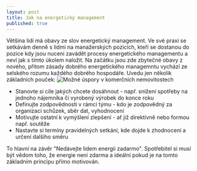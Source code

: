 ```yaml
---
layout: post
title: Jak na energetický management
published: true
---
```


Většina lidí má obavy ze slov energetický management. Ve své praxi se setkávám denně s lidmi na manažerských pozicích, kteří se dostanou do pozice kdy jsou nuceni zavádět procesy energetického managementu a neví jak s tímto úkolem naložit. Na začátku jsou zde zbytečné obavy z nového, přitom zásady dobrého energetického managemntu vychází ze selského rozumu každého dobrého hospodáře. Uvedu jen několik základních pouček:
![Možné úspory v komerčních nemovitostech](/img/mozna%20upspory.png)
- Stanovte si cíle jakých chcete dosáhnout - např. snížení spotřeby na jednoho nájemníka či vyrobený výrobek do konce roku
- Definujte zodpovědnosti v rámci týmu - kdo je zodpovědný za organizaci schůzek, sběr dat, vyhodnocení
- Motivujte ostatní k vymýšlení zlepšení - ať již direktivně nebo formou např. soutěže
- Nastavte si termíny pravidelných setkání, kde dojde k zhodnocení a určení dalšího směru

To hlavní na závěr "Nedávejte lidem energii zadarmo". Spotřebitel si musí být vědom toho, že energie není zdarma a ideální pokud je na tomto základním principu přímo motivován.